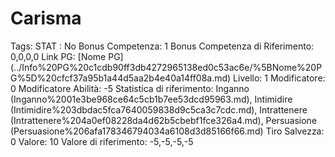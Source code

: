 # Carisma

Tags: STAT
: No
Bonus Competenza: 1
Bonus Competenza di Riferimento: 0,0,0,0
Link PG: [Nome PG] (../Info%20PG%20c1cdb90ff3db4272965138ed0c53ac6e/%5BNome%20PG%5D%20cfcf37a95b1a44d5aa2b4e40a14ff08a.md)
Livello: 1
Modificatore: 0
Modificatore  Abilità: -5
Statistica di riferimento: Inganno (Inganno%2001e3be968ce64c5cb1b7ee53dcd95963.md), Intimidire (Intimidire%203dbdac5fca7640059838d9c5ca3c7cdc.md), Intrattenere (Intrattenere%204a0ef08228da4d62b5cbebf1fce326a4.md), Persuasione (Persuasione%206afa178346794034a6108d3d85166f66.md)
Tiro Salvezza: 0
Valore: 10
Valore di riferimento: -5,-5,-5,-5